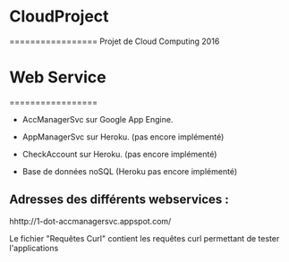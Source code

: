 # CloudProject
================= 
Projet de Cloud Computing 2016

# Web Service
================= 

- AccManagerSvc sur Google App Engine.

- AppManagerSvc sur Heroku. (pas encore implémenté)

- CheckAccount sur Heroku. (pas encore implémenté)

- Base de données noSQL (Heroku pas encore implémenté)


Adresses des différents webservices :
-----------------------

hhttp://1-dot-accmanagersvc.appspot.com/

Le fichier "Requêtes Curl" contient les requêtes curl permettant de tester l'applications